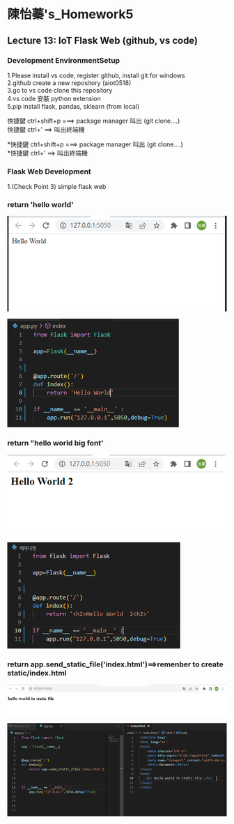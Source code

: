 # 陳怡蓁's_Homework5 
 
## Lecture 13: IoT Flask Web (github, vs code)  
### Development EnvironmentSetup   
  
   
1.Please install vs code, register github, install git for windows   
2.github create a new repository (aiot0518)      
3.go to vs code clone this repository    
4.vs code 安裝 python extension    
5.pip install flask, pandas, sklearn   (from local)

快捷鍵 ctrl+shift+p ===> package manager 叫出 (git clone....)      
快捷鍵 ctrl+' ==> 叫出終端機   



*快捷鍵 ctrl+shift+p ===> package manager 叫出 (git clone....)        
*快捷鍵 ctrl+' ==> 叫出終端機   




### Flask Web Development    

  1.(Check Point 3) simple flask web   
### return 'hello world'      

![image](/1.png)   

![image](/7.png)





### return "hello world big font'   

![image](/2.png)   

![image](/6.png)

### return app.send_static_file('index.html')==>remenber to create static/index.html   

![image](/4.PNG)   

![image](/8.png)    

